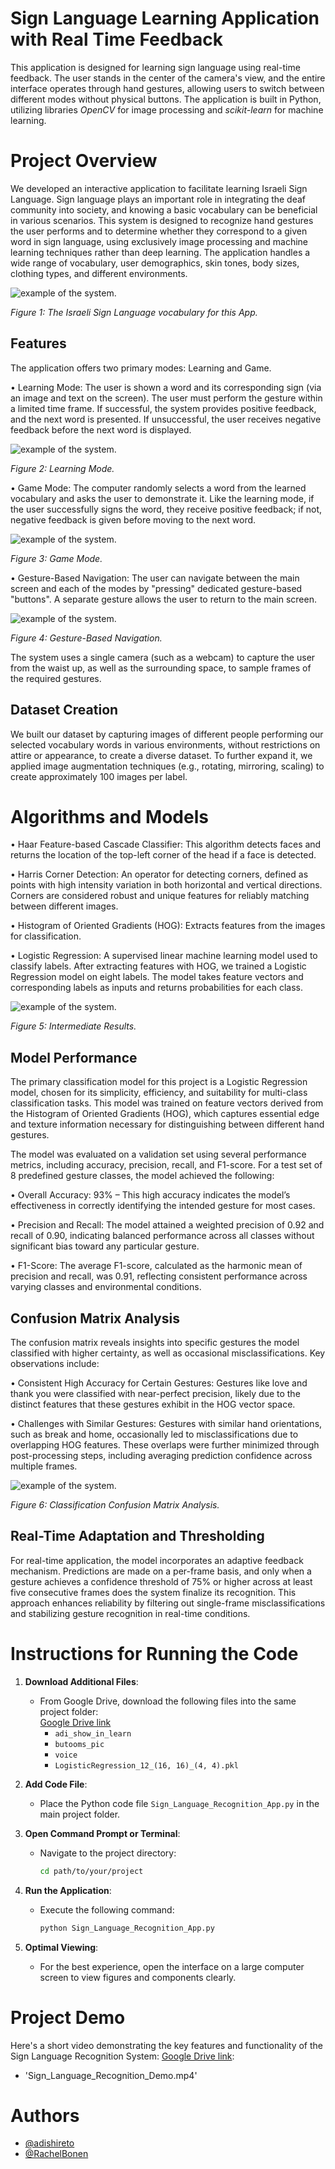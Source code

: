 # Sign Language Learning Application with Real Time Feedback

This application is designed for learning sign language using real-time feedback. The user stands in the center of the camera's view, and the entire interface operates through hand gestures, allowing users to switch between different modes without physical buttons. The application is built in Python, utilizing libraries *OpenCV* for image processing and *scikit-learn* for machine learning.
# Project Overview
We developed an interactive application to facilitate learning Israeli Sign Language. Sign language plays an important role in integrating the deaf community into society, and knowing a basic vocabulary can be beneficial in various scenarios. This system is designed to recognize hand gestures the user performs and to determine whether they correspond to a given word in sign language, using exclusively image processing and machine learning techniques rather than deep learning. The application handles a wide range of vocabulary, user demographics, skin tones, body sizes, clothing types, and different environments.

![example of the system.](assets/vocabulary.png)

*Figure 1: The Israeli Sign Language vocabulary for this App.*

## Features

The application offers two primary modes: Learning and Game.

•	Learning Mode: The user is shown a word and its corresponding sign (via an image and text on the screen). The user must perform the gesture within a limited time frame. If successful, the system provides positive feedback, and the next word is presented. If unsuccessful, the user receives negative feedback before the next word is displayed.

![example of the system.](assets/learn_mode.png)

*Figure 2: Learning Mode.*

•	Game Mode: The computer randomly selects a word from the learned vocabulary and asks the user to demonstrate it. Like the learning mode, if the user successfully signs the word, they receive positive feedback; if not, negative feedback is given before moving to the next word.

![example of the system.](assets/game_mode.png)

*Figure 3: Game Mode.*

• Gesture-Based Navigation: The user can navigate between the main screen and each of the modes by "pressing" dedicated gesture-based "buttons". A separate gesture allows the user to return to the main screen.

![example of the system.](assets/Gesture_Based_Navigation.png)

*Figure 4: Gesture-Based Navigation.*

The system uses a single camera (such as a webcam) to capture the user from the waist up, as well as the surrounding space, to sample frames of the required gestures.

## Dataset Creation
We built our dataset by capturing images of different people performing our selected vocabulary words in various environments, without restrictions on attire or appearance, to create a diverse dataset. To further expand it, we applied image augmentation techniques (e.g., rotating, mirroring, scaling) to create approximately 100 images per label.

# Algorithms and Models

•	Haar Feature-based Cascade Classifier: This algorithm detects faces and returns the location of the top-left corner of the head if a face is detected.

•	Harris Corner Detection: An operator for detecting corners, defined as points with high intensity variation in both horizontal and vertical directions. Corners are considered robust and unique features for reliably matching between different images.

•	Histogram of Oriented Gradients (HOG): Extracts features from the images for classification.

•	Logistic Regression: A supervised linear machine learning model used to classify labels. After extracting features with HOG, we trained a Logistic Regression model on eight labels. The model takes feature vectors and corresponding labels as inputs and returns probabilities for each class.

![example of the system.](assets/intermediate_results.png)

*Figure 5: Intermediate Results.*

## Model Performance
The primary classification model for this project is a Logistic Regression model, chosen for its simplicity, efficiency, and suitability for multi-class classification tasks. This model was trained on feature vectors derived from the Histogram of Oriented Gradients (HOG), which captures essential edge and texture information necessary for distinguishing between different hand gestures. 

The model was evaluated on a validation set using several performance metrics, including accuracy, precision, recall, and F1-score. For a test set of 8 predefined gesture classes, the model achieved the following:

• Overall Accuracy: 93% – This high accuracy indicates the model’s effectiveness in correctly identifying the intended gesture for most cases.

• Precision and Recall: The model attained a weighted precision of 0.92 and recall of 0.90, indicating balanced performance across all classes without significant bias toward any particular gesture.

• F1-Score: The average F1-score, calculated as the harmonic mean of precision and recall, was 0.91, reflecting consistent performance across varying classes and environmental conditions.

## Confusion Matrix Analysis
The confusion matrix reveals insights into specific gestures the model classified with higher certainty, as well as occasional misclassifications. Key observations include:

• Consistent High Accuracy for Certain Gestures: Gestures like love and thank you were classified with near-perfect precision, likely due to the distinct features that these gestures exhibit in the HOG vector space.

• Challenges with Similar Gestures: Gestures with similar hand orientations, such as break and home, occasionally led to misclassifications due to overlapping HOG features. These overlaps were further minimized through post-processing steps, including averaging prediction confidence across multiple frames.

![example of the system.](assets/classification.png)

*Figure 6: Classification Confusion Matrix Analysis.*

## Real-Time Adaptation and Thresholding
For real-time application, the model incorporates an adaptive feedback mechanism. Predictions are made on a per-frame basis, and only when a gesture achieves a confidence threshold of 75% or higher across at least five consecutive frames does the system finalize its recognition. This approach enhances reliability by filtering out single-frame misclassifications and stabilizing gesture recognition in real-time conditions.


# Instructions for Running the Code

1. **Download Additional Files**:
   - From Google Drive, download the following files into the same project folder:  
     [Google Drive link](https://drive.google.com/drive/u/0/folders/1aJTRXs7Ymd-_TvvbfwagxM6ZoGZAnGEF)
     - `adi_show_in_learn`
     - `butooms_pic`
     - `voice`
     - `LogisticRegression_12_(16, 16)_(4, 4).pkl`

2. **Add Code File**:
   - Place the Python code file `Sign_Language_Recognition_App.py` in the main project folder.

3. **Open Command Prompt or Terminal**:
   - Navigate to the project directory:
     ```bash
     cd path/to/your/project
     ```

4. **Run the Application**:
   - Execute the following command:
     ```bash
     python Sign_Language_Recognition_App.py
     ```

5. **Optimal Viewing**:
   - For the best experience, open the interface on a large computer screen to view figures and components clearly.
  
# Project Demo
Here's a short video demonstrating the key features and functionality of the Sign Language Recognition System:
[Google Drive link](https://drive.google.com/file/d/1CvZqblFeylOBJZkFIy9siwjkgf1KUa34/view?usp=drive_link):
   - 'Sign_Language_Recognition_Demo.mp4'
# Authors

- [@adishireto](https://www.github.com/adishireto)
- [@RachelBonen](https://www.github.com/RachelBonen)

